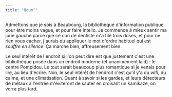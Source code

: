 ```yaml
---
title: "Boum²"
---
```


Admettons que je sois à Beaubourg, la bibliothèque d'information publique pour
être moins vague, et pour faire intello. Je commence à mieux sentir ma joue
gauche parce que ce con de dentiste m'a filé trois doses, et pour ne rien vous
cacher, j'aurais du appliquer le mot d'ordre habituel qui est _souffre en
silence_. Ça marche bien, affreusement bien.

Le seul intérêt de l'endroit si l'on peut dire est que justement c'est une
bibliothèque posée dans un endroit moderne (et unanimement laid) : le centre
Pompidou. Le tout serait beaucoup plus romantique si je venais pour lire, au
lieu d'écrire. Non, le seul intérêt de l'endroit c'est qu'il y'a du wifi, du
calme, et une climatisation. Quant à savoir si les gardes, et leurs détecteurs
de métaux à l'entrée m'éviteront de sauter en croisant un kamikaze, on verra
plus tard.

